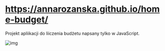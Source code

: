 #  https://annarozanska.github.io/home-budget/
Projekt apliikacji do liiczenia budżetu napsany tylko w JavaScript.

![img](https://user-images.githubusercontent.com/101977180/202865833-208b0d92-60e8-4bd3-95a7-d02eaa4c1d70.png)
